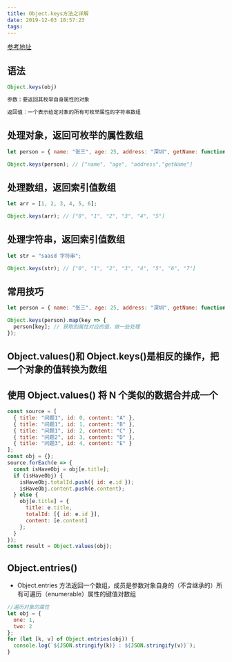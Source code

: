 ```yaml
---
title: Object.keys方法之详解
date: 2019-12-03 18:57:23
tags:
---
```


[参考地址](https://blog.csdn.net/weixin_43675447/article/details/99232258)

## 语法

```js
Object.keys(obj)

参数：要返回其枚举自身属性的对象

返回值：一个表示给定对象的所有可枚举属性的字符串数组
```

<!-- more -->

## 处理对象，返回可枚举的属性数组

```js
let person = { name: "张三", age: 25, address: "深圳", getName: function() {} };

Object.keys(person); // ["name", "age", "address","getName"]
```

## 处理数组，返回索引值数组

```js
let arr = [1, 2, 3, 4, 5, 6];

Object.keys(arr); // ["0", "1", "2", "3", "4", "5"]
```

## 处理字符串，返回索引值数组

```js
let str = "saasd 字符串";

Object.keys(str); // ["0", "1", "2", "3", "4", "5", "6", "7"]
```

## 常用技巧

```js
let person = { name: "张三", age: 25, address: "深圳", getName: function() {} };

Object.keys(person).map(key => {
  person[key]; // 获取到属性对应的值，做一些处理
});
```

## Object.values()和 Object.keys()是相反的操作，把一个对象的值转换为数组

## 使用 Object.values() 将 N 个类似的数据合并成一个

```js
const source = [
  { title: "问题1", id: 0, content: "A" },
  { title: "问题1", id: 1, content: "B" },
  { title: "问题1", id: 2, content: "C" },
  { title: "问题2", id: 3, content: "D" },
  { title: "问题3", id: 4, content: "E" }
];
const obj = {};
source.forEach(e => {
  const isHaveObj = obj[e.title];
  if (isHaveObj) {
    isHaveObj.totalId.push({ id: e.id });
    isHaveObj.content.push(e.content);
  } else {
    obj[e.title] = {
      title: e.title,
      totalId: [{ id: e.id }],
      content: [e.content]
    };
  }
});
const result = Object.values(obj);
```

## Object.entries()

- Object.entries 方法返回一个数组，成员是参数对象自身的（不含继承的）所有可遍历（enumerable）属性的键值对数组

```js
//遍历对象的属性
let obj = {
  one: 1,
  two: 2
};
for (let [k, v] of Object.entries(obj)) {
  console.log(`${JSON.stringify(k)} : ${JSON.stringify(v)}`);
}
```
